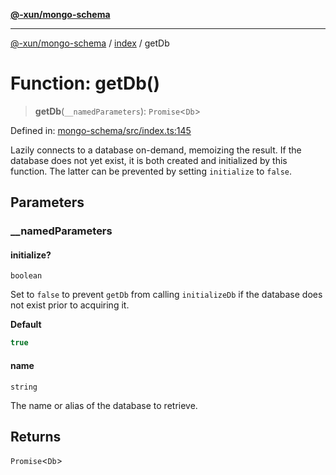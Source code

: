 [**@-xun/mongo-schema**](../../README.md)

***

[@-xun/mongo-schema](../../README.md) / [index](../README.md) / getDb

# Function: getDb()

> **getDb**(`__namedParameters`): `Promise`\<`Db`\>

Defined in: [mongo-schema/src/index.ts:145](https://github.com/Xunnamius/mongo-utils/blob/a42d1f3bf6df8ecad890c565a46f81f53a45682a/packages/mongo-schema/src/index.ts#L145)

Lazily connects to a database on-demand, memoizing the result. If the
database does not yet exist, it is both created and initialized by this
function. The latter can be prevented by setting `initialize` to `false`.

## Parameters

### \_\_namedParameters

#### initialize?

`boolean`

Set to `false` to prevent `getDb` from calling `initializeDb` if the
database does not exist prior to acquiring it.

**Default**

```ts
true
```

#### name

`string`

The name or alias of the database to retrieve.

## Returns

`Promise`\<`Db`\>
